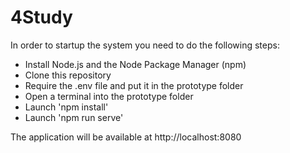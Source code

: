 # 4Study
In order to startup the system you need to do the following steps:
- Install Node.js and the Node Package Manager (npm)
- Clone this repository
- Require the .env file and put it in the prototype folder
- Open a terminal into the prototype folder
- Launch 'npm install'
- Launch 'npm run serve'

The application will be available at http://localhost:8080
